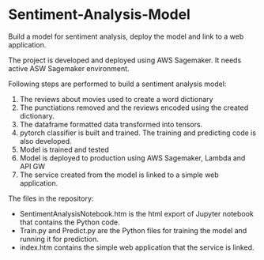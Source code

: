 # Sentiment-Analysis-Model
Build a model for sentiment analysis, deploy the model and link to a web application.

The project is developed and deployed using AWS Sagemaker. It needs active ASW Sagemaker environment. 

Following steps are performed to build a sentiment analysis model:
1. The reviews about movies used to create a word dictionary
2. The punctiations removed and the reviews encoded using the created dictionary.
3. The dataframe formatted data transformed into tensors. 
4. pytorch classifier is built and trained. The training and predicting code is also developed. 
5. Model is trained and tested
6. Model is deployed to production using AWS Sagemaker, Lambda and API GW
7. The service created from the model is linked to a simple web application. 

The files in the repository: 
* SentimentAnalysisNotebook.htm is the html export of Jupyter notebook that contains the Python code.
* Train.py and Predict.py are the Python files for training the model and running it for prediction. 
* index.htm contains the simple web application that the service is linked.
